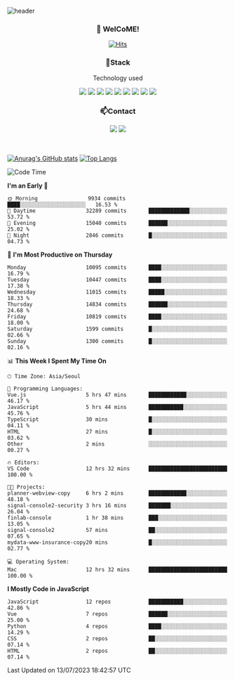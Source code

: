 ![header](https://capsule-render.vercel.app/api?type=waving&color=gradient&height=200&text=Kyungjoon&fontAlign=70&fontAlignY=40&animation=twinkling)

<h3 align="center">👋 WelCoME!</h3>

<div align=center>
  
[![Hits](https://hits.seeyoufarm.com/api/count/incr/badge.svg?url=https%3A%2F%2Fgithub.com%2Fuvula6921&count_bg=%2322BAC9&title_bg=%23827F7F&icon=iconify.svg&icon_color=%2325A27F&title=visits&edge_flat=false)](https://hits.seeyoufarm.com)
  
</div>
<h3 align="center">📌Stack</h3>
<p align="center">Technology used</p>
<div align="center"><img src="https://img.shields.io/badge/HTML5-E34F26?style=flat-square&logo=HTML5&logoColor=white"></img> <img src="https://img.shields.io/badge/CSS3-0A84FF?style=flat-square&logo=CSS3&logoColor=white"></img> <img src="https://img.shields.io/badge/JavaScript-FFCD11?style=flat-square&logo=JavaScript&logoColor=white"></img> <img src="https://img.shields.io/badge/React-00BCF6?style=flat-square&logo=React&logoColor=white"></img> <img src="https://img.shields.io/badge/jQuery-3655FF?style=flat-square&logo=jQuery&logoColor=white"></img> <img src="https://img.shields.io/badge/Ruby-E0115F?style=flat-square&logo=Ruby&logoColor=white"></img> <img src="https://img.shields.io/badge/Python-4B8BBE?style=flat-square&logo=Python&logoColor=white"></img> <img src="https://img.shields.io/badge/Vue-4FC08D?style=flat-square&logo=Vue.js&logoColor=white"></img> <img src="https://img.shields.io/badge/Nuxt-00DC82?style=flat-square&logo=Nuxt.js&logoColor=white"></img></div>

<h3 align="center">📫Contact</h3>
<div align="center"><a href="https://velog.io/@uvula6921/"><img src="https://img.shields.io/badge/Blog-20c997?style=flat-square&logo=V&logoColor=white"/></a> <a href="pkj6921@gmail.com"><img src="https://img.shields.io/badge/Gmail-EA4335?style=flat-square&logo=Gmail&logoColor=white"/></a></div>
<br>
<br>

[![Anurag's GitHub stats](https://github-readme-stats.vercel.app/api?username=uvula6921&hide=stars,issues&show_icons=true&count_private=true&theme=tokyonight)](https://github.com/anuraghazra/github-readme-stats)
[![Top Langs](https://github-readme-stats.vercel.app/api/top-langs/?username=uvula6921&hide=css,jupyter%20notebook,html&exclude_repo=uvula6921,uvula6921.github.io&layout=compact&langs_count=8)](https://github.com/anuraghazra/github-readme-stats)

<!--START_SECTION:waka-->
![Code Time](http://img.shields.io/badge/Code%20Time-1%2C699%20hrs%2035%20mins-blue)

**I'm an Early 🐤** 

```text
🌞 Morning                9934 commits        ████░░░░░░░░░░░░░░░░░░░░░   16.53 % 
🌆 Daytime                32289 commits       █████████████░░░░░░░░░░░░   53.72 % 
🌃 Evening                15040 commits       ██████░░░░░░░░░░░░░░░░░░░   25.02 % 
🌙 Night                  2846 commits        █░░░░░░░░░░░░░░░░░░░░░░░░   04.73 % 
```
📅 **I'm Most Productive on Thursday** 

```text
Monday                   10095 commits       ████░░░░░░░░░░░░░░░░░░░░░   16.79 % 
Tuesday                  10447 commits       ████░░░░░░░░░░░░░░░░░░░░░   17.38 % 
Wednesday                11015 commits       █████░░░░░░░░░░░░░░░░░░░░   18.33 % 
Thursday                 14834 commits       ██████░░░░░░░░░░░░░░░░░░░   24.68 % 
Friday                   10819 commits       ████░░░░░░░░░░░░░░░░░░░░░   18.00 % 
Saturday                 1599 commits        █░░░░░░░░░░░░░░░░░░░░░░░░   02.66 % 
Sunday                   1300 commits        █░░░░░░░░░░░░░░░░░░░░░░░░   02.16 % 
```


📊 **This Week I Spent My Time On** 

```text
🕑︎ Time Zone: Asia/Seoul

💬 Programming Languages: 
Vue.js                   5 hrs 47 mins       ████████████░░░░░░░░░░░░░   46.17 % 
JavaScript               5 hrs 44 mins       ███████████░░░░░░░░░░░░░░   45.76 % 
TypeScript               30 mins             █░░░░░░░░░░░░░░░░░░░░░░░░   04.11 % 
HTML                     27 mins             █░░░░░░░░░░░░░░░░░░░░░░░░   03.62 % 
Other                    2 mins              ░░░░░░░░░░░░░░░░░░░░░░░░░   00.27 % 

🔥 Editors: 
VS Code                  12 hrs 32 mins      █████████████████████████   100.00 % 

🐱‍💻 Projects: 
planner-webview-copy     6 hrs 2 mins        ████████████░░░░░░░░░░░░░   48.18 % 
signal-console2-security 3 hrs 16 mins       ███████░░░░░░░░░░░░░░░░░░   26.04 % 
finlab-console           1 hr 38 mins        ███░░░░░░░░░░░░░░░░░░░░░░   13.05 % 
signal-console2          57 mins             ██░░░░░░░░░░░░░░░░░░░░░░░   07.65 % 
mydata-www-insurance-copy20 mins             █░░░░░░░░░░░░░░░░░░░░░░░░   02.77 % 

💻 Operating System: 
Mac                      12 hrs 32 mins      █████████████████████████   100.00 % 
```

**I Mostly Code in JavaScript** 

```text
JavaScript               12 repos            ███████████░░░░░░░░░░░░░░   42.86 % 
Vue                      7 repos             ██████░░░░░░░░░░░░░░░░░░░   25.00 % 
Python                   4 repos             ████░░░░░░░░░░░░░░░░░░░░░   14.29 % 
CSS                      2 repos             ██░░░░░░░░░░░░░░░░░░░░░░░   07.14 % 
HTML                     2 repos             ██░░░░░░░░░░░░░░░░░░░░░░░   07.14 % 
```




 Last Updated on 13/07/2023 18:42:57 UTC
<!--END_SECTION:waka-->
